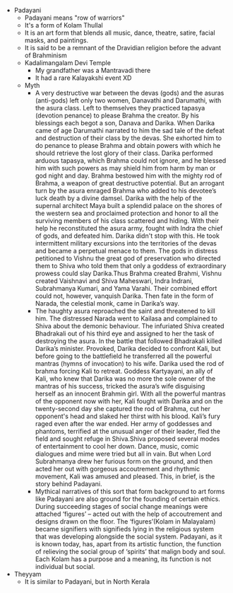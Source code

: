 - Padayani
	- Padayani means "row of warriors"
	- It's a form of Kolam Thullal
	- It is an art form that blends all music, dance, theatre, satire, facial masks, and paintings.
	- It is said to be a remnant of the Dravidian religion before the advant of Brahminism
	- Kadalimangalam Devi Temple
		- My grandfather was a Mantravadi there
		- It had a rare Kalayakshi event XD
	- Myth
		- A very destructive war between the devas (gods) and the asuras (anti-gods) left only two women, Danavathi and Darumathi, with the asura class. Left to themselves they practiced tapasya (devotion penance) to please Brahma the creator. By his blessings each begot a son, Danava and Darika. When Darika came of age Darumathi narrated to him the sad tale of the defeat and destruction of their class by the devas. She exhorted him to do penance to please Brahma and obtain powers with which he should retrieve the lost glory of their class. Darika performed arduous tapasya, which Brahma could not ignore, and he blessed him with such powers as may shield him from harm by man or god night and day. Brahma bestowed him with the mighty rod of Brahma, a weapon of great destructive potential. But an arrogant turn by the asura enraged Brahma who added to his devotee’s luck death by a divine damsel. Darika with the help of the supernal architect Maya built a splendid palace on the shores of the western sea and proclaimed protection and honor to all the surviving members of his class scattered and hiding. With their help he reconstituted the asura army, fought with Indra the chief of gods, and defeated him. Darika didn't stop with this. He took intermittent military excursions into the territories of the devas and became a perpetual menace to them. The gods in distress petitioned to Vishnu the great god of preservation who directed them to Shiva who told them that only a goddess of extraordinary prowess could slay Darika.Thus Brahma created Brahmi, Vishnu created Vaishnavi and Shiva Maheswari, Indra Indrani, Subrahmanya Kumari, and Yama Varahi. Their combined effort could not, however, vanquish Darika. Then fate in the form of Narada, the celestial monk, came in Darika’s way.
		- The haughty asura reproached the saint and threatened to kill him. The distressed Narada went to Kailasa and complained to Shiva about the demonic behaviour. The infuriated Shiva created Bhadrakali out of his third eye and assigned to her the task of destroying the asura. In the battle that followed Bhadrakali killed Darika’s minister. Provoked, Darika decided to confront Kali, but before going to the battlefield he transferred all the powerful mantras (hymns of invocation) to his wife. Darika used the rod of brahma forcing Kali to retreat. Goddess Kartyayani, an ally of Kali, who knew that Darika was no more the sole owner of the mantras of his success, tricked the asura’s wife disguising herself as an innocent Brahmin girl. With all the powerful mantras of the opponent now with her, Kali fought with Darika and on the twenty-second day she captured the rod of Brahma, cut her opponent's head and slaked her thirst with his blood. Kali’s fury raged even after the war ended. Her army of goddesses and phantoms, terrified at the unusual anger of their leader, fled the field and sought refuge in Shiva.Shiva proposed several modes of entertainment to cool her down. Dance, music, comic dialogues and mime were tried but all in vain. But when Lord Subrahmanya drew her furious form on the ground, and then acted her out with gorgeous accoutrement and rhythmic movement, Kali was amused and pleased. This, in brief, is the story behind Padayani.
		- Mythical narratives of this sort that form background to art forms like Padayani are also ground for the founding of certain ethics. During succeeding stages of social change meanings were attached ‘figures’ – acted out with the help of accoutrement and designs drawn on the floor. The ‘figures’(Kolam in Malayalam) became signifiers with signifieds lying in the religious system that was developing alongside the social system. Padayani, as it is known today, has, apart from its artistic function, the function of relieving the social group of ‘spirits’ that malign body and soul. Each Kolam has a purpose and a meaning, its function is not individual but social. 
- Theyyam
	- It is similar to Padayani, but in North Kerala